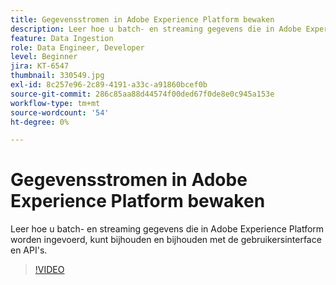 ```yaml
---
title: Gegevensstromen in Adobe Experience Platform bewaken
description: Leer hoe u batch- en streaming gegevens die in Adobe Experience Platform worden ingevoerd, kunt bijhouden en bijhouden met de gebruikersinterface en API's
feature: Data Ingestion
role: Data Engineer, Developer
level: Beginner
jira: KT-6547
thumbnail: 330549.jpg
exl-id: 8c257e96-2c89-4191-a33c-a91860bcef0b
source-git-commit: 286c85aa88d44574f00ded67f0de8e0c945a153e
workflow-type: tm+mt
source-wordcount: '54'
ht-degree: 0%

---
```


# Gegevensstromen in Adobe Experience Platform bewaken

Leer hoe u batch- en streaming gegevens die in Adobe Experience Platform worden ingevoerd, kunt bijhouden en bijhouden met de gebruikersinterface en API&#39;s.

>[!VIDEO](https://video.tv.adobe.com/v/3409475?learn=on&enablevpops)
